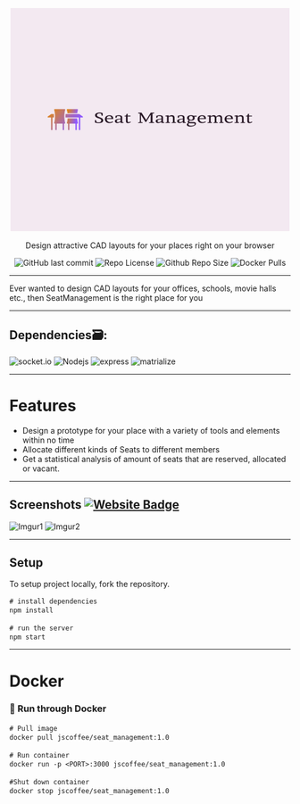 <p align="center"><img src="public/logo.png" width="500px" height="400px"></p>

<p align="center">
Design attractive CAD layouts for your places right on your browser
</p>
<div align="center">
  
![GitHub last commit](https://img.shields.io/badge/LAST%20COMMIT-DECEMBER-ff69b4)
![Repo License](https://img.shields.io/badge/LICENSE-MIT-9cf)
![Github Repo Size](https://img.shields.io/badge/REPO%20SIZE%20-164%20KB%20-ff69b4)
![Docker Pulls](https://img.shields.io/badge/DOCKER%20PULLS-6-9cf)

</div>

---

Ever wanted to design CAD layouts for your offices, schools, movie halls etc., then SeatManagement is the right place for you  

---

## Dependencies🗃:

![socket.io](https://img.shields.io/badge/socket.io-3.0.4-blue)
<img src="https://img.shields.io/badge/-Nodejs-black?style=flat-square&amp;logo=Node.js" alt="Nodejs" class="screenshot">
![express](https://img.shields.io/badge/express-4.17.1-green)
![matrialize](https://img.shields.io/badge/materializecss-1.0.0-ff69b4)

---

# Features 

* Design a prototype for your place with a variety of tools and elements within no time
* Allocate different kinds of Seats to different members 
* Get a statistical analysis of amount of seats that are reserved, allocated or vacant.

---

## Screenshots [![Website Badge](https://img.shields.io/badge/Visit-Now-green?style=for-the-badge&logo=vercel)](https://manageseat.herokuapp.com/)

![Imgur1](https://imgur.com/Ujnw3jR.jpg)
![Imgur2](https://imgur.com/Ytbqrch.jpg)

---

## Setup

To setup project locally, fork the repository.

```console
# install dependencies
npm install

# run the server
npm start
```
---

# Docker

### 🐳 Run through Docker

```DockerCLI 
# Pull image
docker pull jscoffee/seat_management:1.0

# Run container
docker run -p <PORT>:3000 jscoffee/seat_management:1.0

#Shut down container
docker stop jscoffee/seat_management:1.0
```



